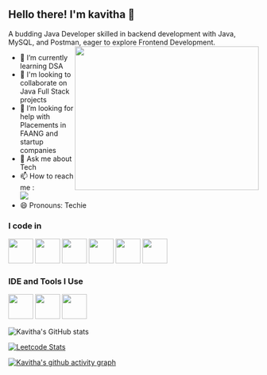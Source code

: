 ## Hello there! I'm kavitha 👋

A budding Java Developer skilled in backend development with Java, MySQL, and Postman, eager to explore Frontend Development.
<img align="right" width="370" height="290" src="https://media1.giphy.com/media/v1.Y2lkPTc5MGI3NjExNGN6Y3N6dXR6czJkejJkb2xqcHFkc3A0anBvd2t1Y2twbDU4MW9mcCZlcD12MV9pbnRlcm5hbF9naWZfYnlfaWQmY3Q9Zw/L1R1tvI9svkIWwpVYr/giphy.gif">                                                
- 🌱 I’m currently learning DSA
- 👯 I'm looking to collaborate on Java Full Stack projects
- 🤔 I’m looking for help with Placements in FAANG and startup companies
- 💬 Ask me about Tech
- 📫 How to reach me :
<br /> [<img src="https://img.shields.io/badge/LinkedIn-0077B5?style=for-the-badge&logo=linkedin&logoColor=white" />](https://www.linkedin.com/in/kavitha-p-248189244/)
- 😄 Pronouns: Techie

### I code in
<img height="50" width="50" src="https://img.icons8.com/color/48/000000/c-programming.png" /> <img height="50" width="50" src="https://img.icons8.com/color/48/000000/java-coffee-cup-logo.png" /> <img height="50" width="50" src="https://img.icons8.com/color/48/000000/html-5.png" /> <img height="50" width="50" src="https://img.icons8.com/color/48/000000/css3.png" /> 
<img height="50" width="50" src="https://img.icons8.com/color/48/000000/mysql-logo.png"/> <img height="50" width="50" src="https://img.icons8.com/color/48/000000/spring-logo.png"/>

### IDE and Tools I Use
<img height="50" width="50" src="https://img.icons8.com/color/48/000000/visual-studio-code-2019.png"/> <img height="50" width="50" src="https://img.icons8.com/color/50/000000/git.png"/> <img height="50" src="https://img.icons8.com/officel/480/null/java-eclipse.png"/>


![Kavitha's GitHub stats](https://github-readme-stats.vercel.app/api?username=Kavithapalanis&theme=dark&show_icons=true&&hide=issues,contribs)

[![Leetcode Stats](https://leetcard.jacoblin.cool/kavithap163?ext=contest&theme=dark)](https://leetcode.com/kavithap163)

[![Kavitha's github activity graph](https://github-readme-activity-graph.vercel.app/graph?username=Kavithapalanis&bg_color=000000&color=ffffff&line=00ff80&point=ffffff&area=true&hide_border=true)](https://github.com/ashutosh00710/github-readme-activity-graph)


